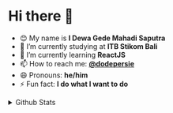 # Hi there 👋

- 😊 My name is <strong>I Dewa Gede Mahadi Saputra</strong>
- 🔭 I’m currently studying at <strong>ITB Stikom Bali</strong>
- 🌱 I’m currently learning <strong>ReactJS</strong>
- 📫 How to reach me: <strong>[@dodepersie](mailto:dodepersie@gmail.com)</strong>
- 😄 Pronouns: <strong>he/him</strong>
- ⚡ Fun fact: <strong>I do what I want to do</strong>

<details> <summary>Github Stats</summary>
  <div>
    <br />
    <p align="center">
      <img width="400" src="https://github-readme-stats.vercel.app/api?username=dodepersie&theme=highcontrast&show_icons=true&count_private=true" />
      &nbsp;
      <img width="400" src="https://github-readme-stats.vercel.app/api/top-langs/?username=dodepersie&layout=compact" />
      <br /><br />
      <a href="https://instagram.com/dodepersie" target="_blank"><img src="https://img.shields.io/badge/Instagram-%23E4405F.svg?&style=flat-square&logo=instagram&logoColor=white" alt="Instagram"></a>
      <a href="https://www.facebook.com/DodePersie" target="_blank"><img src="https://img.shields.io/badge/Facebook-%231877F2.svg?&style=flat-square&logo=facebook&logoColor=white" alt="Facebook"></a>
      <img src="https://komarev.com/ghpvc/?username=dodepersie" />
  </div>
  </p>  
  
</details>

<!--
**dodepersie/dodepersie** is a ✨ _special_ ✨ repository because its `README.md` (this file) appears on your GitHub profile.

Here are some ideas to get you started:

- 🔭 I’m currently working on ...
- 🌱 I’m currently learning ...
- 👯 I’m looking to collaborate on ...
- 🤔 I’m looking for help with ...
- 💬 Ask me about ...
- 📫 How to reach me: ...
- 😄 Pronouns: ...
- ⚡ Fun fact: ...
-->
